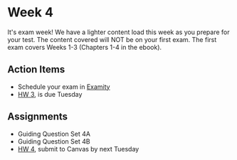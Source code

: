 # Week 4

It's exam week!  We have a lighter content load this week as you prepare for your test.  The content covered will NOT be on your first exam.  The first exam covers Weeks 1-3 (Chapters 1-4 in the ebook).

## Action Items
* Schedule your exam in [Examity](https://psu.instructure.com/courses/1866869/external_tools/196889?display=borderless)
* [HW 3](https://genchem.science.psu.edu/homework-3-houck), is due Tuesday


## Assignments
 
- Guiding Question Set 4A 
- Guiding Question Set 4B
- [HW 4](https://genchem.science.psu.edu/homework-4-houck), submit to Canvas by next Tuesday





